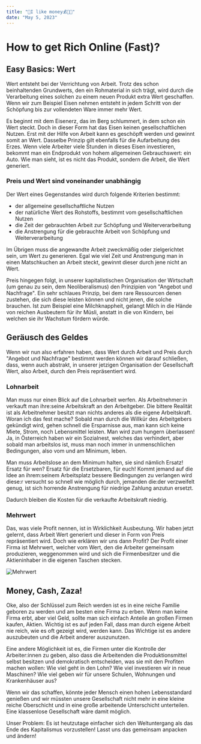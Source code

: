 ```yaml
---
title: "🏦I like money💰💸🤑"
date: "May 5, 2023"
---
```


# How to get Rich Online (Fast)?

## Easy Basics: Wert

Wert entsteht bei der Verrichtung von Arbeit. Trotz des schon beinhaltenden Grundwerts, den ein Rohmaterial in sich trägt, wird durch die Verarbeitung eines solchen zu einem neuen Produkt extra Wert geschaffen. Wenn wir zum Beispiel Eisen nehmen entsteht in jedem Schritt von der Schöpfung bis zur vollendeten Ware immer mehr Wert.

Es beginnt mit dem Eisenerz, das im Berg schlummert, in dem schon ein Wert steckt. Doch in dieser Form hat das Eisen keinen gesellschaftlichen Nutzen. Erst mit der Hilfe von Arbeit kann es geschöpft werden und gewinnt somit an Wert. Dasselbe Prinzip gilt ebenfalls für die Aufarbeitung des Erzes. Wenn viele Arbeiter viele Stunden in dieses Eisen investieren, bekommt man ein Endprodukt von hohem allgemeinen Gebrauchswert: ein Auto. Wie man sieht, ist es nicht das Produkt, sondern die Arbeit, die Wert generiert.

### Preis und Wert sind voneinander unabhängig

Der Wert eines Gegenstandes wird durch folgende Kriterien bestimmt:

*   der allgemeine gesellschaftliche Nutzen
*   der natürliche Wert des Rohstoffs, bestimmt vom gesellschaftlichen Nutzen
*   die Zeit der gebrauchten Arbeit zur Schöpfung und Weiterverarbeitung
*   die Anstrengung für die gebrauchte Arbeit von Schöpfung und Weiterverarbeitung

Im Übrigen muss die angewandte Arbeit zweckmäßig oder zielgerichtet sein, um Wert zu generieren. Egal wie viel Zeit und Anstrengung man in einen Matschkuchen an Arbeit steckt, gewinnt dieser durch jene nicht an Wert.

Preis hingegen folgt, in unserer kapitalistischen Organisation der Wirtschaft (um genau zu sein, dem Neoliberalismus) den Prinzipien von "Angebot und Nachfrage". Ein sehr schlaues Prinzip, bei dem rare Ressourcen denen zustehen, die sich diese leisten können und nicht jenen, die solche brauchen. Ist zum Beispiel eine Milchknappheit, gelangt Milch in die Hände von reichen Ausbeutern für ihr Müsli, anstatt in die von Kindern, bei welchen sie ihr Wachstum fördern würde.

## Geräusch des Geldes

Wenn wir nun also erfahren haben, dass Wert durch Arbeit und Preis durch "Angebot und Nachfrage" bestimmt werden können wir darauf schließen, dass, wenn auch abstrakt, in unserer jetzigen Organisation der Gesellschaft Wert, also Arbeit, durch den Preis repräsentiert wird.

### Lohnarbeit

Man muss nur einen Blick auf die Lohnarbeit werfen. Als Arbeitnehmer:in verkauft man ihre:seine Arbeitskraft an den Arbeitgeber. Die bittere Realität ist als Arbeitnehmer besitzt man nichts anderes als die eigene Arbeitskraft. Woran ich das fest mache? Sobald man durch die Willkür des Arbeitgebers gekündigt wird, gehen schnell die Ersparnisse aus, man kann sich keine Miete, Strom, noch Lebensmittel leisten. Man wird zum hungern überlassen! Ja, in Österreich haben wir ein Sozialnest, welches das verhindert, aber sobald man arbeitslos ist, muss man noch immer in unmenschlichen Bedingungen, also vom und am Minimum, leben.

Man muss Arbeitslose an dem Minimum halten, sie sind nämlich Ersatz! Ersatz für wen? Ersatz für die Ersetzbaren, für euch! Kommt jemand auf die Idee an ihrem:seinem Arbeitsplatz bessere Bedingungen zu verlangen wird diese:r versucht so schnell wie möglich durch, jemanden die:der verzweifelt genug, ist sich horrende Anstrengung für niedrige Zahlung anzutun ersetzt.

Dadurch bleiben die Kosten für die verkaufte Arbeitskraft niedrig.

### Mehrwert

Das, was viele Profit nennen, ist in Wirklichkeit Ausbeutung. Wir haben jetzt gelernt, dass Arbeit Wert generiert und dieser in Form von Preis repräsentiert wird. Doch wie erklären wir uns dann Profit? Der Profit einer Firma ist Mehrwert, welcher vom Wert, den die Arbeiter gemeinsam produzieren, weggenommen wird und sich die Firmenbesitzer und die Aktieninhaber in die eigenen Taschen stecken.

![Mehrwert](/mehrwert.jpg)

## Money, Cash, Zaza!

Oke, also der Schlüssel zum Reich werden ist es in eine reiche Familie geboren zu werden und am besten eine Firma zu erben. Wenn man keine Firma erbt, aber viel Geld, sollte man sich einfach Anteile an großen Firmen kaufen, Aktien. Wichtig ist es auf jeden Fall, dass man durch eigene Arbeit nie reich, wie es oft gezeigt wird, werden kann. Das Wichtige ist es andere auszubeuten und die Arbeit anderer auszunutzen.

Eine andere Möglichkeit ist es, die Firmen unter die Kontrolle der Arbeiter:innen zu geben, also dass die Arbeitenden die Produktionsmittel selbst besitzen und demokratisch entscheiden, was sie mit den Profiten machen wollen: Wie viel geht in den Lohn? Wie viel investieren wir in neue Maschinen? Wie viel geben wir für unsere Schulen, Wohnungen und Krankenhäuser aus?

Wenn wir das schaffen, könnte jeder Mensch einen hohen Lebensstandard genießen und wir müssten unsere Gesellschaft nicht mehr in eine kleine reiche Oberschicht und in eine große arbeitende Unterschicht unterteilen. Eine klassenlose Gesellschaft wäre damit möglich.

Unser Problem: Es ist heutzutage einfacher sich den Weltuntergang als das Ende des Kapitalismus vorzustellen! Lasst uns das gemeinsam anpacken und ändern!